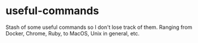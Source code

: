 # useful-commands

Stash of some useful commands so I don't lose track of them. Ranging from Docker, Chrome, Ruby, to MacOS, Unix in general, etc.
